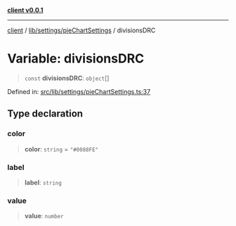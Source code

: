 [**client v0.0.1**](../../../../README.md)

***

[client](../../../../README.md) / [lib/settings/pieChartSettings](../README.md) / divisionsDRC

# Variable: divisionsDRC

> `const` **divisionsDRC**: `object`[]

Defined in: [src/lib/settings/pieChartSettings.ts:37](https://github.com/petelc/WMS/blob/0ba5e61a5ede3de744df1a5839724fa19a2a534f/client/src/lib/settings/pieChartSettings.ts#L37)

## Type declaration

### color

> **color**: `string` = `"#0088FE"`

### label

> **label**: `string`

### value

> **value**: `number`
